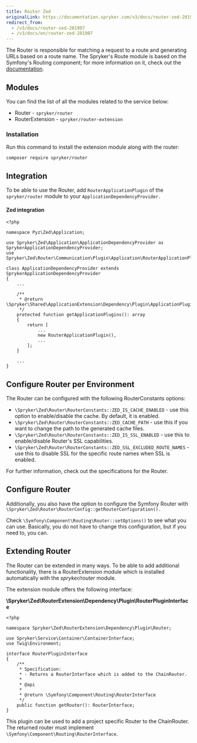 ```yaml
---
title: Router Zed
originalLink: https://documentation.spryker.com/v3/docs/router-zed-201907
redirect_from:
  - /v3/docs/router-zed-201907
  - /v3/docs/en/router-zed-201907
---
```


The Router is responsible for matching a request to a route and generating URLs based on a route name. The Spryker's Route module is based on the Symfony's Routing component; for more information on it, check out the [documentation](https://symfony.com/doc/current/routing.html).

## Modules

You can find the list of all the modules related to the service below:

* Router - `spryker/router`
* RouterExtension - `spryker/router-extension`

### Installation

Run this command to install the extension module along with the router:

```
composer require spryker/router
```

## Integration

To be able to use the Router, add `RouterApplicationPlugin` of the `spryker/router` module to your `ApplicationDependencyProvider.`

#### Zed integration

```
<?php
 
namespace Pyz\Zed\Application;
 
use Spryker\Zed\Application\ApplicationDependencyProvider as SprykerApplicationDependencyProvider;
use Spryker\Zed\Router\Communication\Plugin\Application\RouterApplicationPlugin;
 
class ApplicationDependencyProvider extends SprykerApplicationDependencyProvider
{
    ...
 
    /**
     * @return \Spryker\Shared\ApplicationExtension\Dependency\Plugin\ApplicationPluginInterface[]
     */
    protected function getApplicationPlugins(): array
    {
        return [
            ...
            new RouterApplicationPlugin(),
            ...
        ];
    }
 
    ...
}
```

## Configure Router per Environment

The Router can be configured with the following RouterConstants options:

* `\Spryker\Zed\Router\RouterConstants::ZED_IS_CACHE_ENABLED` - use this option to enable/disable the cache. By default, it is enabled.
* `\Spryker\Zed\Router\RouterConstants::ZED_CACHE_PATH` - use this if you want to change the path to the generated cache files.
* `\Spryker\Zed\Router\RouterConstants::ZED_IS_SSL_ENABLED` - use this to enable/disable Router's SSL capabilities. 
* `\Spryker\Zed\Router\RouterConstants::ZED_SSL_EXCLUDED_ROUTE_NAMES` - use this to disable SSL for the specific route names when SSL is enabled.

For further information, check out the specifications for the Router.

## Configure Router 

Additionally, you also have the option to configure the Symfony Router with `\Spryker\Zed\Router\RouterConfig::getRouterConfiguration(). `

Check `\Symfony\Component\Routing\Router::setOptions()` to see what you can use. Basically, you do not have to change this configuration, but if you need to, you can.

## Extending Router

The Router can be extended in many ways. To be able to add additional functionality, there is a RouterExtension module which is installed automatically with the *spryker/router* module.

The extension module offers the following interface:

**\Spryker\Zed\RouterExtension\Dependency\Plugin\RouterPluginInterface**

```
<?php
 
namespace Spryker\Zed\RouterExtension\Dependency\Plugin\Router;
 
use Spryker\Service\Container\ContainerInterface;
use Twig\Environment;
 
interface RouterPluginInterface
{
    /**
     * Specification:
     * - Returns a RouterInterface which is added to the ChainRouter.
     *
     * @api
     *
     * @return \Symfony\Component\Routing\RouterInterface
     */
    public function getRouter(): RouterInterface;
}
```

This plugin can be used to add a project specific Router to the ChainRouter. The returned router must implement `\Symfony\Component\Routing\RouterInterface`.
